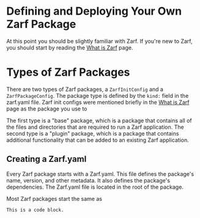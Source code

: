 # Defining and Deploying Your Own Zarf Package

At this point you should be slightly familiar with Zarf.  If you're new to Zarf, you should start by reading the [What is Zarf](./what-is-zarf.md) page.


# Types of Zarf Packages
There are two types of Zarf packages, a `ZarfInitConfig` and a `ZarfPackageConfig`. The package type is defined by the `kind:` field in the zarf.yaml file. Zarf init configs were mentioned briefly in the [What is Zarf](./what-is-zarf.md) page as the package you use to  


The first type is a "base" package, which is a package that contains all of the files and directories that are required to run a Zarf application.  The second type is a "plugin" package, which is a package that contains additional functionality that can be added to an existing Zarf application.


## Creating a Zarf.yaml
Every Zarf package starts with a Zarf.yaml. This file defines the package's name, version, and other metadata.  It also defines the package's dependencies.  The Zarf.yaml file is located in the root of the package.

Most Zarf packages start the same as

```
This is a code block.

```
